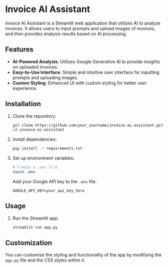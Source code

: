 # Invoice AI Assistant

Invoice AI Assistant is a Streamlit web application that utilizes AI to analyze invoices. It allows users to input prompts and upload images of invoices, and then provides analysis results based on AI processing.

## Features

- **AI-Powered Analysis**: Utilizes Google Generative AI to provide insights on uploaded invoices.
- **Easy-to-Use Interface**: Simple and intuitive user interface for inputting prompts and uploading images.
- **Custom Styling**: Enhanced UI with custom styling for better user experience.

## Installation

1. Clone the repository:

    ```bash
    git clone https://github.com/your_username/invoice-ai-assistant.git
    cd invoice-ai-assistant
    ```

2. Install dependencies:

    ```bash
    pip install -r requirements.txt
    ```

3. Set up environment variables:

    ```bash
    # Create a .env file
    touch .env
    ```

    Add your Google API key to the `.env` file:

    ```
    GOOGLE_API_KEY=your_api_key_here
    ```

## Usage

1. Run the Streamlit app:

    ```bash
    streamlit run app.py
    ```

## Customization

You can customize the styling and functionality of the app by modifying the `app.py` file and the CSS styles within it.

